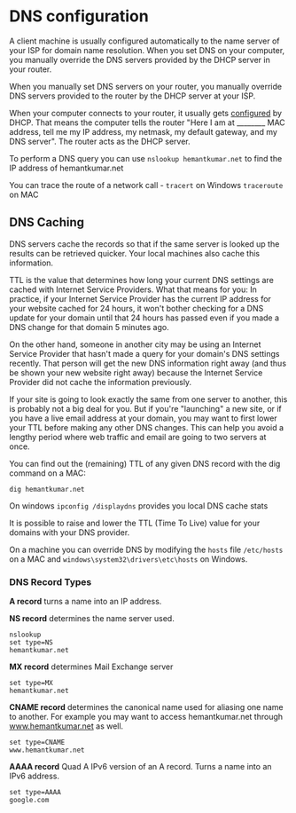 # DNS configuration

A client machine is usually configured automatically to the name server of your ISP for domain name resolution. When you set DNS on your computer, you manually override the DNS servers provided by the DHCP server in your router.

When you manually set DNS servers on your router, you manually override DNS servers provided to the router by the DHCP server at your ISP.

When your computer connects to your router, it usually gets [configured](https://www.quora.com/What-is-the-difference-between-setting-your-DNS-choice-on-your-Windows-compare-to-setting-it-on-your-router) by DHCP. That means the computer tells the router "Here I am at ________ MAC address, tell me my IP address, my netmask, my default gateway, and my DNS server". The router acts as the DHCP server.

To perform a DNS query you can use `nslookup hemantkumar.net` to find the IP address of hemantkumar.net

You can trace the route of a network call - `tracert` on Windows `traceroute` on MAC

## DNS Caching

DNS servers cache the records so that if the same server is looked up the results can be retrieved quicker. Your local machines also cache this information.

TTL is the value that determines how long your current DNS settings are cached with Internet Service Providers. What that means for you: In practice, if your Internet Service Provider has the current IP address for your website cached for 24 hours, it won't bother checking for a DNS update for your domain until that 24 hours has passed even if you made a DNS change for that domain 5 minutes ago.

On the other hand, someone in another city may be using an Internet Service Provider that hasn't made a query for your domain's DNS settings recently. That person will get the new DNS information right away (and thus be shown your new website right away) because the Internet Service Provider did not cache the information previously.

If your site is going to look exactly the same from one server to another, this is probably not a big deal for you. But if you're "launching" a new site, or if you have a live email address at your domain, you may want to first lower your TTL before making any other DNS changes. This can help you avoid a lengthy period where web traffic and email are going to two servers at once.

You can find out the (remaining) TTL of any given DNS record with the dig command on a MAC:

`dig hemantkumar.net`

On windows `ipconfig /displaydns` provides you local DNS cache stats

It is possible to raise and lower the TTL (Time To Live) value for your domains with your DNS provider.

On a machine you can override DNS by modifying the `hosts` file `/etc/hosts` on a MAC and `windows\system32\drivers\etc\hosts` on Windows.

### DNS Record Types

**A record** turns a name into an IP address.

**NS record** determines the name server used.

`nslookup`  
`set type=NS`  
`hemantkumar.net`

**MX record** determines Mail Exchange server

`set type=MX`  
`hemantkumar.net`

**CNAME record** determines the canonical name used for aliasing one name to another. For example you may want to access hemantkumar.net through www.hemantkumar.net as well.

`set type=CNAME`  
`www.hemantkumar.net`

**AAAA record** Quad A IPv6 version of an A record. Turns a name into an IPv6 address.

`set type=AAAA`  
`google.com`
